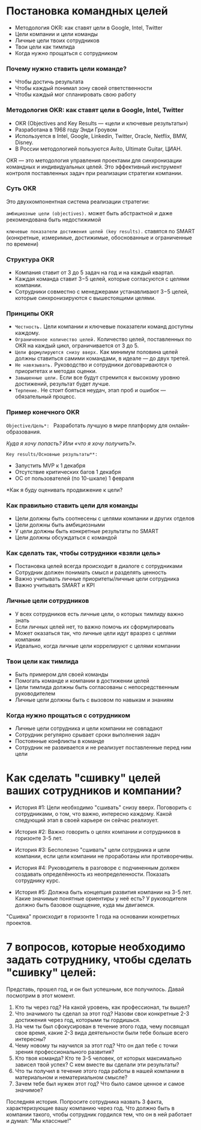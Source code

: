 # Постановка командных целей #
- Методология OKR: как ставят цели в Google, Intel, Twitter
- Цели компании и цели команды
- Личные цели твоих сотрудников 
- Твои цели как тимлида 
- Когда нужно прощаться с сотрудником

### Почему нужно ставить цели команде? ###
- Чтобы достичь результата
- Чтобы каждый понимал зону своей ответственности
- Чтобы каждый мог спланировать свою работу

### Методология OKR: как ставят цели в Google, Intel, Twitter ###
- OKR (Objectives and Key Results — «цели и ключевые результаты»)
- Разработана в 1968 году Энди Гроувом
- Используется в  Intel, Google, Linkedin, Twitter, Oracle, Netflix, BMW, Disney.
- В России методологией пользуются Avito, Ultimate Guitar, ЦИАН.

OKR — это методология управления проектами для синхронизации командных и индивидуальных целей. 
Это эффективный инструмент контроля поставленных задач при реализации стратегии компании.

### Суть OKR ###
Это двухкомпонентная система реализации стратегии: 

`амбициозные цели (objectives).` 
может быть абстрактной и даже рекомендована быть недостижимой

`ключевые показатели достижения целей (key results).`
ставятся  по SMART (конкретные, измеримые, достижимые, обоснованные и ограниченные по времени)

### Структура OKR ###
- Компания ставит от 3 до 5 задач на год и на каждый квартал. 
- Каждая команда ставит 3−5 целей, которые согласуются с целями компании. 
- Сотрудники совместно с менеджерами устанавливают 3−5 целей, которые синхронизируются с вышестоящими целями.

### Принципы OKR ###
- `Честность.` Цели компании и ключевые показатели команд доступны каждому.
- `Ограниченное количество целей.` Количество целей, поставленных по OKR на каждый цикл, ограничивается от 3 до 5.
- `Цели формулируются снизу вверх.` Как минимум половина целей должны ставиться самими командами, в идеале — до двух третей.
- `Не навязывать.` Руководство и сотрудники договариваются о приоритетах и методах оценки.
- `Завышенные цели.` Если все будут стремится к высокому уровню достижений, результат будет лучше.
- `Терпение.` Не стоит бояться неудач, этап проб и ошибок — обязательный процесс.

### Пример конечного OKR ###
`Objective/Цель*: `
Разработать лучшую в мире платформу для онлайн-образования.

*Куда я хочу попасть? Или «что я хочу получить?».*

`Key results/Основные результаты**:`
- Запустить MVP к 1 декабря
- Отсутствие критических багов 1 декабря
- ОС от пользователей (по 10-шкале) 1 февраля

*Как я буду оценивать продвижение к цели? 

### Как правильно ставить цели для команды ###
- Цели должны быть соотнесены с целями компании и других отделов
- Цели должны быть амбициозными
- У цели должны быть конкретные результаты по SMART 
- Цели должны обсуждаться с командой

### Как сделать так, чтобы сотрудники «взяли цель» ###
- Постановка целей всегда происходит в диалоге с сотрудниками
- Сотрудник должен понимать смысл и разделять ценность
- Важно учитывать личные приоритеты/личные цели сотрудника
- Важно учитывать SMART и KPI

### Личные цели сотрудников ###
- У всех сотрудников есть личные цели, о которых тимлиду важно знать
- Если личных целей нет, то важно помочь их сформулировать
- Может оказаться так, что личные цели идут вразрез с целями компании
- Идеально, когда личные цели коррелируют с целями компании

### Твои цели как тимлида ###
- Быть примером для своей команды
- Помогать команде и компании в достижении целей
- Цели тимлида должны быть согласованы с непосредственным руководителем 
- Личные цели должны быть с вызовом по навыкам и знаниям

### Когда нужно прощаться с сотрудником ###
- Личные цели сотрудника и цели компании не совпадают
- Сотрудник регулярно срывает сроки выполнения задач
- Постоянные конфликты в команде
- Сотрудник не развивается и не реализует поставленные перед ним цели



# Как сделать "сшивку" целей ваших сотрудников и компании? #

- История #1: 
Цели необходимо "сшивать" снизу вверх. Поговорить с сотрудниками, о том, что важно, интересно каждому. Какой следующий этап в своей карьере он сейчас реализует.

- История #2: 
Важно говорить о целях компании и сотрудников в горизонте 3-5 лет. 

- История #3:
Бесполезно "сшивать" цели сотрудника и цели компании, если цели компании не проработаны или противоречивы. 

- История #4:
Руководитель в разговоре с подчиненным должен создавать определённость из неопределенности. Показать сотруднику курс. 

- История #5:
Должна быть концепция развития компании на 3-5 лет. Какие значимые понятные ориентиры у неё есть? У руководителя должно быть базовое ощущение, куда мы двигаемся. 

"Сшивка" происходит в горизонте 1 года на основании конкретных проектов.  

# 7 вопросов, которые необходимо задать сотруднику, чтобы сделать "сшивку" целей: #

Представь, прошел год, и он был успешным, все получилось. Давай посмотрим в этот момент. 

1. Кто ты через год? На какой уровень, как профессионал, ты вышел? 
2. Что значимого ты сделал за этот год? Назови свои конкретные 2-3 достижения через год, которыми ты гордишься.
3. На чем ты был сфокусирован в течение этого года, чему посвящал свое время, какие 2-3 вида деятельности были тебе больше всего интересны?
4. Чему новому ты научился за этот год? Что он дал тебе с точки зрения профессионального развития?
5. Кто твоя команда? Кто те 3-5 человек, от которых максимально зависел твой успех? С кем вместе вы сделали эти результаты?
6. Что ты получил в течение этого года работы в нашей компании в материальном и нематериальном смысле?
7. Зачем тебе был нужен этот год? Что было самое ценное и самое значимое?


Последняя история. 
Попросите сотрудника назвать 3 факта, характеризующие вашу компанию через год. Что должно быть в компании такого, чтобы сотрудник гордился тем, что он в ней работает и думал: "Мы классные!"
